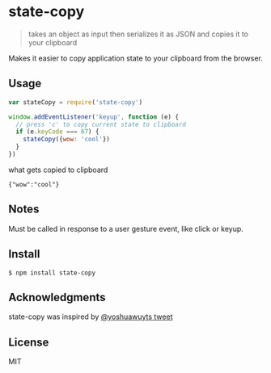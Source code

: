 # state-copy

> takes an object as input then serializes it as JSON and copies it to your clipboard

Makes it easier to copy application state to your clipboard from the browser.

## Usage

```js
var stateCopy = require('state-copy')

window.addEventListener('keyup', function (e) {
  // press 'c' to copy current state to clipboard
  if (e.keyCode === 67) {
    stateCopy({wow: 'cool'})
  }
})
```

what gets copied to clipboard

```
{"wow":"cool"}
```

## Notes

Must be called in response to a user gesture event, like click or keyup.

## Install

```
$ npm install state-copy
```

## Acknowledgments

state-copy was inspired by [@yoshuawuyts tweet](https://twitter.com/yoshuawuyts/status/882606862981615616)

## License

MIT


